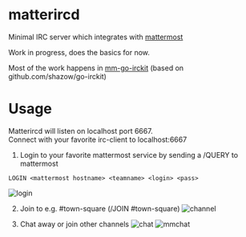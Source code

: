 # matterircd

Minimal IRC server which integrates with [mattermost](https://www.mattermost.org) 

Work in progress, does the basics for now. 

Most of the work happens in [mm-go-irckit](https://github.com/42wim/mm-go-irckit) (based on github.com/shazow/go-irckit)

# Usage

Matterircd will listen on localhost port 6667.  
Connect with your favorite irc-client to localhost:6667

1. Login to your favorite mattermost service by sending a /QUERY to mattermost
```
LOGIN <mattermost hostname> <teamname> <login> <pass>
```
![login](http://snag.gy/aAop5.jpg)

2. Join to e.g. #town-square (/JOIN #town-square)
![channel](http://snag.gy/IzlXR.jpg)

3. Chat away or join other channels
![chat](http://snag.gy/JyFd7.jpg)
![mmchat](http://snag.gy/3qMd1.jpg)


